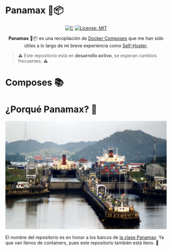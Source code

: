 <!--
SPDX-FileCopyrightText: 2024 Pablo Portas López

SPDX-License-Identifier: MIT
-->

# Panamax 🚢📦

<div align="center">

[![C](https://img.shields.io/badge/Docker-2496ED.svg?logo=docker&logoColor=white)](https://www.docker.com/)
[![License: MIT](https://img.shields.io/badge/License-MIT-blue.svg)](./LICENSE)

**Panamax** 🚢📦 es una recopilación de [Docker Composes](https://docs.docker.com/compose/) que me han sido útiles a lo largo
de mi breve experiencia como [Self-Hoster](https://es.wikipedia.org/wiki/Self-hosting).

</div>

> ⚠️ Este repositorio está en **desarrollo activo**, se esperan cambios frecuentes. ⚠️

# Composes 📚




# ¿Porqué Panamax? 🚢

![Un_Panamax](UnPanamax.png)

El nombre del repositorio es en honor a los barcos de [la clase Panamax](https://es.wikipedia.org/wiki/Panamax). Ya que
van llenos de containers, pues este repositorio también está lleno. 🚢
